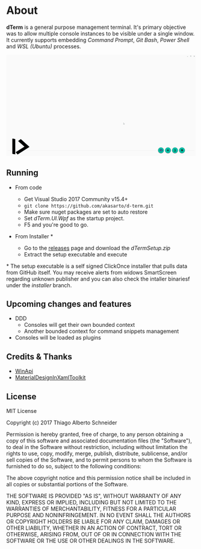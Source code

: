 # About
**dTerm** is a general purpose management terminal. It's primary objective was to allow multiple console instances to be visible under a single window. It currently supports embedding *Command Prompt*, *Git Bash*, *Power Shell* and *WSL (Ubuntu)* processes.

![Overview](/media/dterm.gif?raw=true "Overview")

## Running

- From code 
  - Get Visual Studio 2017 Community v15.4+
  - `git clone https://github.com/akasarto/d-term.git`
  - Make sure nuget packages are set to auto restore
  - Set _dTerm.UI.Wpf_ as the startup project.
  - F5 and you're good to go.

- From Installer *
  - Go to the [releases](https://github.com/akasarto/d-term/releases/latest) page and download the *dTermSetup.zip*
  - Extract the setup executable and execute

\* The setup executable is a self signed ClickOnce installer that pulls data from GitHub itself. You may receive alerts from widows SmartScreen regarding unknown publisher and you can also check the intaller binariesf under the *installer* branch.

## Upcoming changes and features

- DDD
  - Consoles will get their own bounded context
  - Another bounded context for command snippets management
- Consoles will be loaded as plugins

## Credits & Thanks

- [WinApi](https://github.com/prasannavl/WinApi)
- [MaterialDesignInXamlToolkit](https://github.com/ButchersBoy/MaterialDesignInXamlToolkit)


## License

MIT License

Copyright (c) 2017 Thiago Alberto Schneider

Permission is hereby granted, free of charge, to any person obtaining a copy
of this software and associated documentation files (the "Software"), to deal
in the Software without restriction, including without limitation the rights
to use, copy, modify, merge, publish, distribute, sublicense, and/or sell
copies of the Software, and to permit persons to whom the Software is
furnished to do so, subject to the following conditions:

The above copyright notice and this permission notice shall be included in all
copies or substantial portions of the Software.

THE SOFTWARE IS PROVIDED "AS IS", WITHOUT WARRANTY OF ANY KIND, EXPRESS OR
IMPLIED, INCLUDING BUT NOT LIMITED TO THE WARRANTIES OF MERCHANTABILITY,
FITNESS FOR A PARTICULAR PURPOSE AND NONINFRINGEMENT. IN NO EVENT SHALL THE
AUTHORS OR COPYRIGHT HOLDERS BE LIABLE FOR ANY CLAIM, DAMAGES OR OTHER
LIABILITY, WHETHER IN AN ACTION OF CONTRACT, TORT OR OTHERWISE, ARISING FROM,
OUT OF OR IN CONNECTION WITH THE SOFTWARE OR THE USE OR OTHER DEALINGS IN THE
SOFTWARE.